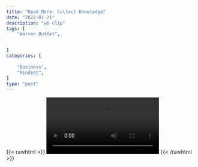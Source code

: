 ```yaml
---
title: "Read More: Collect Knowledge"
date: "2022-01-21"
description: "wb clip"
tags: [
    "Warren Buffet",


]
categories: [
    
    "Business",
    "Mindset",
]
type: "post"
---
```

{{< rawhtml >}}
    <video width="auto" height="auto" controls>
        <source src="https://clips.dev00ps.com/Warren%20Buffet/read_lots.mp4" type="video/mp4"> 
    </video>
{{< /rawhtml >}}